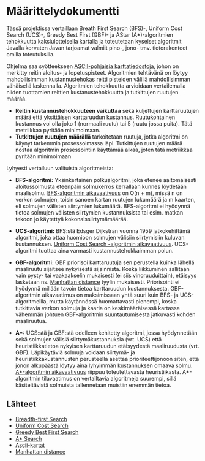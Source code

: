 # Määrittelydokumentti

Tässä projektissa vertaillaan Breath First Search (BFS)-, Uniform Cost Search (UCS)-, Greedy Best First (GBF)- ja AStar (A*)-algoritmien tehokkuutta kaksiulotteisella kartalla ja toteutetaan kyseiset algoritmit Javalla korvaten Javan tarjoamat valmiit pino-, jono- tmv. tietorakenteet omilla toteutuksilla. 

Ohjelma saa syötteekseen [ASCII-pohjaisia karttatiedostoja](https://movingai.com/benchmarks/grids.html), johon on merkitty reitin aloitus- ja lopetuspisteet. Algoritmien tehtävänä on löytyy mahdollisimman kustannustehokas reitti pisteiden välillä mahdollisimman vähäisellä laskennalla. Algoritmien tehokkuutta arvioidaan vertailemalla niiden tuottamien reittien kustanustehokkuutta ja tutkittujen ruutujen määrää. 
* **Reitin kustannustehokkuuteen vaikuttaa** sekä kuljettujen karttaruutujen määrä että yksittäisen karttaruudun kustannus. Ruutukohtainen kustannus voi olla joko 1 (normaali ruutu) tai 5 (ruutu jossa puita). Tätä metriikkaa pyritään minimoimaan.
* **Tutkittujen ruutujen määrällä** tarkoitetaan ruutuja, jotka algoritmi on käynyt tarkemmin prosessoimassa läpi. Tutkittujen ruutujen määrä nostaa algoritmin prosessointiin käyttämää aikaa, joten tätä metriikkaa pyritään minimoimaan  

Lyhyesti vertailuun valituista algoritmeista:

* **BFS-algoritmi:** Yksinkertainen polkualgoritmi, joka etenee aaltomaisesti aloitussolmusta eteenpäin solmukerros kerrallaan kunnes löydetään maalisolmu. [BFS-algoritmin aikavaativuus](https://en.wikipedia.org/wiki/Breadth-first_search) on O(n + m), missä n on verkon solmujen, toisin sanoen kartan ruutujen lukumäärä ja m kaarten, eli solmujen välisten siirtymien lukumäärä. BFS-algoritmi ei hyödynnä tietoa solmujen välisten siirtymien kustannuksista tai esim. matkan tekoon jo käytettyä kokonaissiirtymämäärää. 

* **UCS-algoritmi:** BFS:stä Edsger Dijkstran vuonna 1959 jatkokehittämä algoritmi, joka ottaa huomioon solmujen välisiin siirtymisiin kuluvan kustannuksen. [Uniform Cost Search -algoritmin aikavaativuus](https://algorithmicthoughts.wordpress.com/2012/12/15/artificial-intelligence-uniform-cost-searchucs/). UCS-algoritmi tuottaa aina varmasti kustannustehokkaimman polun.

* **GBF-algoritmi:** GBF priorisoi karttaruutuja sen perustella kuinka lähellä maaliruutu sijaitsee nykyisestä sijainnista. Koska liikkuminen sallitaan vain pysty- tai vaakaakselin mukaisesti (ei siis vinoruuduittain), etäisyys lasketaan ns. [Manhattan distance](https://xlinux.nist.gov/dads/HTML/manhattanDistance.html) tyylin mukaisesti. Priorisointi ei hyödynnä millään tavoin tietoa karttaruudun kustannuksesta. GBF-algoritmin aikavaatimus on maksimissaan yhtä suuri kuin BFS- ja UCS-algoritmeilla, mutta käytännössä huomattavasti pienempi, koska tutkittavia verkon solmuja ja kaaria on keskimääräisessä kartassa vähemmän johtuen GBF-algoritmin suuntautumisesta jatkuvasti kohden maaliruutua.

* **A\*:** UCS:stä ja GBF:stä edelleen kehitetty algoritmi, jossa hyödynnetään sekä solmujen välisiä siirtymäkustannuksia (vrt. UCS) että heuristiikkatietoa nykyisen karttaruudun etäisyydestä maaliruudusta (vrt. GBF). Läpikäytäviä solmuja voidaan siirtymä- ja heuristiikkakustannusten perusteella asettaa prioriteettijonoon siten, että jonon alkupäästä löytyy aina lyhyimmän kustannuksen omaava solmu. [A*-algoritmin aikavaativuus](https://en.wikipedia.org/wiki/A*_search_algorithm) riippuu toteutettavasta heuristiikasta. A*-algoritmin tilavaatimus on vertailtavia algoritmeja suurempi, sillä käsiteltävistä solmuista tallennetaan muistiin enemmän tietoa. 

## Lähteet

* [Breadth-first Search](https://en.wikipedia.org/wiki/Breadth-first_search) 
* [Uniform Cost Search](https://algorithmicthoughts.wordpress.com/2012/12/15/artificial-intelligence-uniform-cost-searchucs/)
* [Greedy Best First Search](https://en.wikipedia.org/wiki/Best-first_search)
* [A* Search](https://en.wikipedia.org/wiki/A*_search_algorithm)
* [Ascii-kartat](https://movingai.com/benchmarks/grids.html)
* [Manhattan distance](https://xlinux.nist.gov/dads/HTML/manhattanDistance.html)
